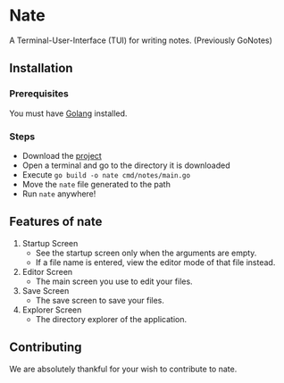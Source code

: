 # Nate

A Terminal-User-Interface (TUI) for writing notes. (Previously GoNotes)

## Installation

### Prerequisites

You must have [Golang](https://go.dev) installed.

### Steps

- Download the [project](https://github.com/SamJohn04/nate)
- Open a terminal and go to the directory it is downloaded
- Execute `go build -o nate cmd/notes/main.go`
- Move the `nate` file generated to the path
- Run `nate` anywhere!

## Features of nate

1. Startup Screen
    - See the startup screen only when the arguments are empty.
    - If a file name is entered, view the editor mode of that file instead.
2. Editor Screen
    - The main screen you use to edit your files.
3. Save Screen
    - The save screen to save your files.
4. Explorer Screen
    - The directory explorer of the application.

## Contributing

We are absolutely thankful for your wish to contribute to nate.

